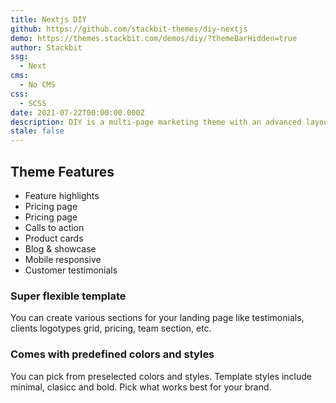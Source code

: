 ```yaml
---
title: Nextjs DIY
github: https://github.com/stackbit-themes/diy-nextjs
demo: https://themes.stackbit.com/demos/diy/?themeBarHidden=true
author: Stackbit
ssg:
  - Next
cms:
  - No CMS
css:
  - SCSS
date: 2021-07-22T00:00:00.000Z
description: DIY is a multi-page marketing theme with an advanced layout builder.
stale: false
---
```


## Theme Features

- Feature highlights
- Pricing page
- Pricing page
- Calls to action
- Product cards
- Blog & showcase
- Mobile responsive
- Customer testimonials

### Super flexible template
You can create various sections for your landing page like testimonials, clients logotypes grid, pricing, team section, etc.

### Comes with predefined colors and styles
You can pick from preselected colors and styles. Template styles include minimal, clasicc and bold. Pick what works best for your brand.
